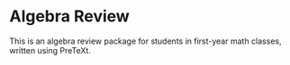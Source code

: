 # Algebra Review

This is an algebra review package for students in first-year math classes, written using PreTeXt.